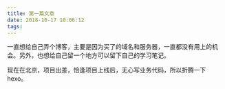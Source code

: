 ```yaml
---
title: 第一篇文章
date: 2018-10-17 10:06:12
tags:
---
```

一直想给自己弄个博客，主要是因为买了的域名和服务器，一直都没有用上的机会。另外，也想给自己留一个地方可以留下自己的学习笔记。

现在在北京，项目出差，恰逢项目上线后，无心写业务代码，所以折腾一下hexo。